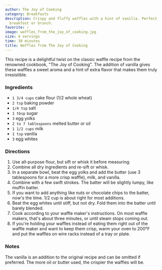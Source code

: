 ```yaml
---
author: The Joy of Cooking
category: Breakfasts
description: Crispy and fluffy waffles with a hint of vanilla. Perfect for a cozy
  breakfast or brunch.
favorite: ✓
image: waffles_from_the_joy_of_cooking.jpg
size: 4 servings
time: 30 minutes
title: Waffles from The Joy of Cooking
---
```

This recipe is a delightful twist on the classic waffle recipe from the renowned cookbook, "The Joy of Cooking". The addition of vanilla gives these waffles a sweet aroma and a hint of extra flavor that makes them truly irresistible.

### Ingredients

* `1 3/4 cups` cake flour (1/2 whole wheat)
* `2 tsp` baking powder
* `1/4 tsp` salt
* `1 tbsp` sugar
* `3` egg yolks
* `2 to 7 tablespoons` melted butter or oil
* `1 1/2 cups` milk
* `1 tsp` vanilla
* `3` egg whites

### Directions

1. Use all-purpose flour, but sift or whisk it before measuring. 
2. Combine all dry ingredients and re-sift or whisk. 
3. In a separate bowl, beat the egg yolks and add the butter (use 3 tablespoons for a more crisp waffle), milk, and vanilla. 
4. Combine with a few swift strokes. The batter will be slightly lumpy, like muffin batter. 
5. If you want to add anything like nuts or chocolate chips to the batter, now's the time. 1/2 cup is about right for most additions. 
6. Beat the egg whites until stiff, but not dry. Fold them into the batter until barely blended. 
7. Cook according to your waffle maker's instructions. On most waffle makers, that's about three minutes, or until steam stops coming out. 
8. If you're holding your waffles instead of eating them right out of the waffle maker and want to keep them crisp, warm your oven to 200°F and put the waffles on wire racks instead of a tray or plate.

### Notes

The vanilla is an addition to the original recipe and can be omitted if preferred. The more oil or butter used, the crispier the waffles will be.